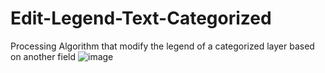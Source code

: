 # Edit-Legend-Text-Categorized
Processing Algorithm that modify the legend of a categorized layer based on another field
![image](https://user-images.githubusercontent.com/36882050/174266159-6b05eb34-6ab7-4c21-9f8d-629abddb9ae8.png)
